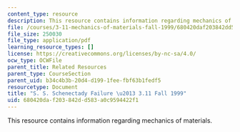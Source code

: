 ```yaml
---
content_type: resource
description: This resource contains information regarding mechanics of materials.
file: /courses/3-11-mechanics-of-materials-fall-1999/680420daf203842dd583a0c9594422f1_MIT3_11F99_ship.pdf
file_size: 250030
file_type: application/pdf
learning_resource_types: []
license: https://creativecommons.org/licenses/by-nc-sa/4.0/
ocw_type: OCWFile
parent_title: Related Resources
parent_type: CourseSection
parent_uid: b34c4b3b-20d4-d199-1fee-fbf63b1fedf5
resourcetype: Document
title: "S. S. Schenectady Failure \u2013 3.11 Fall 1999"
uid: 680420da-f203-842d-d583-a0c9594422f1
---
```

This resource contains information regarding mechanics of materials.